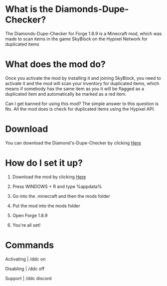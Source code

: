 # What is the Diamonds-Dupe-Checker?
The Diamonds-Dupe-Checker for Forge 1.8.9 is a Minecraft mod, which was made to scan items in the game SkyBlock on the Hypixel Network for duplicated items

# What does the mod do?
Once you activate the mod by installing it and joining SkyBlock, you need to activate it and the mod will scan your inventory for duplicated items, which means if somebody has the same item as you it will be flagged as a duplicated item and automatically be marked as a red item.


Can I get banned for using this mod?
The simple answer to this question is No. All the mod does is check for duplicated items using the Hypixel API.

# Download
You can download the Diamond's-Dupe-Checker by clicking [Here](https://github.com/Diamonds-Mods/Diamonds-Dupe-Checker/)

# How do I set it up?
1. Download the mod by clicking [Here](https://github.com/Diamonds-Mods/Diamonds-Dupe-Checker/)

2. Press WINDOWS + R and type %appdata%

3. Go into the .minecraft and then the mods folder

4. Put the mod into the mods folder

5. Open Forge 1.8.9

6. You're all set!

# Commands
Activating | /ddc on

Disabling | /ddc off

Support | /ddc discord
